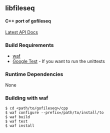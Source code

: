 ## libfileseq

#### C++ port of gofileseq

[Latest API Docs](http://justinfx.com/gofileseq/cpp)

### Build Requirements

* [waf](https://waf.io)
* [Google Test](https://github.com/google/googletest) - If you want to run the unittests

### Runtime Dependencies

None

### Building with waf

```shell
$ cd <path/to/gofileseq>/cpp
$ waf configure --prefix=/path/to/install/to
$ waf build
$ waf test
$ waf install
```
